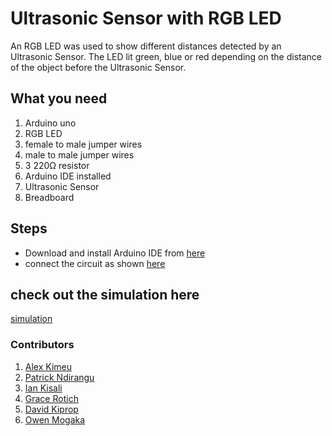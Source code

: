# Ultrasonic Sensor with RGB LED
An RGB LED was used to show different distances detected by an Ultrasonic Sensor. 
The LED lit green, blue or red depending on the distance of the object before the Ultrasonic Sensor.

## What you need

1. Arduino uno
2. RGB LED
3. female to male jumper wires
4. male to male jumper wires
5. 3 220Ω resistor
6. Arduino IDE installed
7. Ultrasonic Sensor
8. Breadboard

## Steps

- Download and install Arduino IDE from [here](https://www.arduino.cc/en/software)
- connect the circuit as shown [here](assets/Circuit%20Schematic.png)

## check out the simulation here

[simulation](https://www.tinkercad.com/things/4zuYiV7hASK-using-an-ultrasonic-sensor-to-light-up-an-rgb-led)

### Contributors

1. [Alex Kimeu](https://github.com/alex-m-kimeu)
2. [Patrick Ndirangu](https://github.com/Ndirangu88)
3. [Ian Kisali](https://github.com/iankisali)
4. [Grace Rotich](https://github.com/GraceRotich)
5. [David Kiprop](https://github.com/ropsa69)
6. [Owen Mogaka](https://github.com/mogakaowen)
